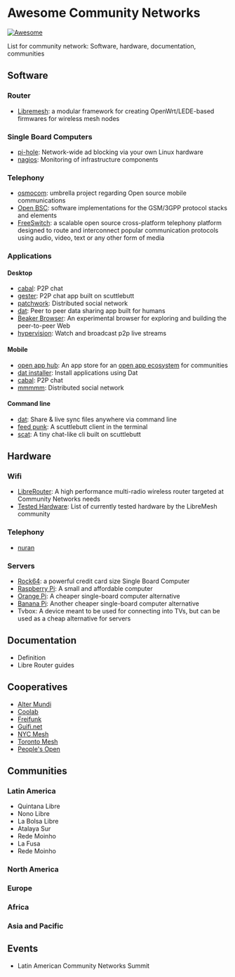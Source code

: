 # Awesome Community Networks

[![Awesome](https://cdn.rawgit.com/sindresorhus/awesome/d7305f38d29fed78fa85652e3a63e154dd8e8829/media/badge.svg)](https://github.com/sindresorhus/awesome)

List for community network: Software, hardware, documentation, communities

## Software

### Router

- [Libremesh](http://libremesh.org/): a modular framework for creating OpenWrt/LEDE-based firmwares for wireless mesh nodes

### Single Board Computers
- [pi-hole](https://pi-hole.net/): Network-wide ad blocking via your own Linux hardware
- [nagios](https://www.nagios.org/): Monitoring of infrastructure components

### Telephony
- [osmocom](http://osmocom.org/): umbrella project regarding Open source mobile communications
- [Open BSC](https://osmocom.org/projects/openbsc): software implementations for the GSM/3GPP protocol stacks and elements
- [FreeSwitch](https://freeswitch.com/): a scalable open source cross-platform telephony platform designed to route and interconnect popular communication protocols using audio, video, text or any other form of media

### Applications

#### Desktop
- [cabal](https://github.com/cabal-club/cabal-desktop/releases/): P2P chat
- [gester](https://github.com/stripedpajamas/gester/releases): P2P chat app built on scuttlebutt
- [patchwork](https://github.com/ssbc/patchwork/releases): Distributed social network
- [dat](https://github.com/dat-land/dat-desktop): Peer to peer data sharing app built for humans
- [Beaker Browser](https://beakerbrowser.com/): An experimental browser for exploring and building the peer-to-peer Web
- [hypervision](https://github.com/mafintosh/hypervision): Watch and broadcast p2p live streams

#### Mobile
- [open app hub](https://github.com/open-app/app-hub-mobile/releases): An app store for an [open app ecosystem](https://github.com/open-app/core) for communities
- [dat installer](https://github.com/staltz/dat-installer/releases): Install applications using Dat
- [cabal](https://github.com/cabal-club/cabal-mobile/releases): P2P chat
- [mmmmm](https://mmmmm-alpha.hashbase.io/app-release.apk): Distributed social network

#### Command line
- [dat](https://github.com/datproject/dat): Share & live sync files anywhere via command line
- [feed punk](https://github.com/staltz/feedpunk): A scuttlebutt client in the terminal
- [scat](https://github.com/stripedpajamas/scat): A tiny chat-like cli built on scuttlebutt

## Hardware

### Wifi
- [LibreRouter](https://librerouter.org/): A high performance multi-radio wireless router targeted at Community Networks needs
- [Tested Hardware](https://libremesh.org/docs/hardware/index.html): List of currently tested hardware by the LibreMesh community

### Telephony
- [nuran](http://nuranwireless.com/)

### Servers
- [Rock64](https://www.pine64.org/?page_id=7147): a powerful credit card size Single Board Computer
- [Raspberry Pi](https://www.raspberrypi.org/): A small and affordable computer
- [Orange Pi](http://www.orangepi.org/): A cheaper single-board computer alternative
- [Banana Pi](http://www.banana-pi.org/): Another cheaper single-board computer alternative
- Tvbox: A device meant to be used for connecting into TVs, but can be used as a cheap alternative for servers

## Documentation
- Definition
- Libre Router guides

## Cooperatives
- [Alter Mundi](https://altermundi.net/)
- [Coolab](http://www.coolab.org/)
- [Freifunk](https://freifunk.net/)
- [Guifi.net](https://guifi.net/)
- [NYC Mesh](https://nycmesh.net/)
- [Toronto Mesh](https://tomesh.net/)
- [People's Open](https://peoplesopen.net/)

## Communities

### Latin America
- Quintana Libre
- Nono Libre
- La Bolsa Libre
- Atalaya Sur
- Rede Moinho
- La Fusa
- Rede Moinho

### North America

### Europe

### Africa

### Asia and Pacific

## Events

- Latin American Community Networks Summit
